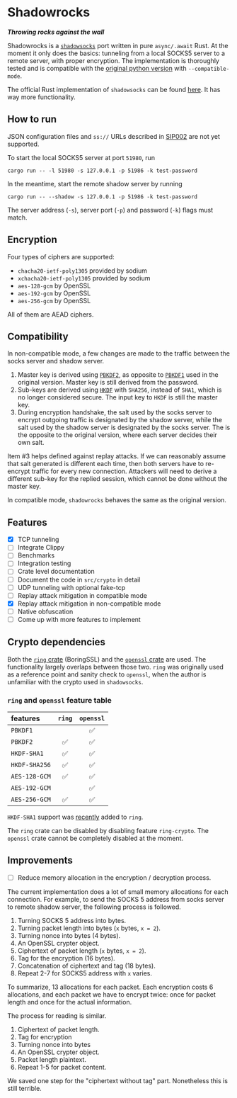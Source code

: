 Shadowrocks
===========
***Throwing rocks against the wall***

Shadowrocks is a [`shadowsocks`](http://shadowsocks.org) port written in pure `async/.await` Rust.
At the moment it only does the basics: tunneling from a local SOCKS5 server to a remote server, with
proper encryption. The implementation is thoroughly tested and is compatible with the [original
python version][1] with `--compatible-mode`.

The official Rust implementation of `shadowsocks` can be found [here][2]. It has way more
functionality.

How to run
----------
JSON configuration files and `ss://` URLs described in [SIP002][3] are not yet supported.

To start the local SOCKS5 server at port `51980`, run
```shell script
cargo run -- -l 51980 -s 127.0.0.1 -p 51986 -k test-password
```

In the meantime, start the remote shadow server by running
```shell script
cargo run -- --shadow -s 127.0.0.1 -p 51986 -k test-password
```
The server address (`-s`), server port (`-p`) and password (`-k`) flags must match.

Encryption
----------
Four types of ciphers are supported:

* `chacha20-ietf-poly1305` provided by sodium
* `xchacha20-ietf-poly1305` provided by sodium
* `aes-128-gcm` by OpenSSL
* `aes-192-gcm` by OpenSSL
* `aes-256-gcm` by OpenSSL

All of them are AEAD ciphers.

Compatibility
-------------
In non-compatible mode, a few changes are made to the traffic between the socks
server and shadow server.

1. Master key is derived using [`PBKDF2`][4], as opposite to [`PBKDF1`][5] used in
the original version. Master key is still derived from the password.
2. Sub-keys are derived using [`HKDF`][6] with `SHA256`, instead of `SHA1`, which is
no longer considered secure. The input key to `HKDF` is still the master key.
3. During encryption handshake, the salt used by the socks server to encrypt
outgoing traffic is designated by the shadow server, while the salt used by the
shadow server is designated by the socks server. The is the opposite to the
original version, where each server decides their own salt.

Item #3 helps defined against replay attacks. If we can reasonably assume that
salt generated is different each time, then both servers have to re-encrypt
traffic for every new connection. Attackers will need to derive a different
sub-key for the replied session, which cannot be done without the master key.

In compatible mode, `shadowrocks` behaves the same as the original version.

Features
---------------
- [x] TCP tunneling
- [ ] Integrate Clippy
- [ ] Benchmarks
- [ ] Integration testing
- [ ] Crate level documentation
- [ ] Document the code in `src/crypto` in detail
- [ ] UDP tunneling with optional fake-tcp
- [ ] Replay attack mitigation in compatible mode
- [x] Replay attack mitigation in non-compatible mode
- [ ] Native obfuscation
- [ ] Come up with more features to implement

Crypto dependencies
-------------------
Both the [`ring` crate][7] (BoringSSL) and the [`openssl` crate][8] are used.
The functionality largely overlaps between those two. `ring` was originally
used as a reference point and sanity check to `openssl`, when the author is
unfamiliar with the crypto used in `shadowsocks`.

### `ring` and `openssl` feature table
| features    | `ring` | `openssl` |
|:------------|:------:|:---------:|
|  `PBKDF1`   |        |     ✅   |
|  `PBKDF2`   |   ✅   |     ✅   |
|`HKDF-SHA1`  |   ✅   |     ✅   |
|`HKDF-SHA256`|   ✅   |     ✅   |
|`AES-128-GCM`|   ✅   |     ✅   |
|`AES-192-GCM`|        |     ✅   |
|`AES-256-GCM`|   ✅   |     ✅   |

`HKDF-SHA1` support was [recently][9] added to `ring`.

The `ring` crate can be disabled by disabling feature `ring-crypto`. The
`openssl` crate cannot be completely disabled at the moment.

Improvements
------------
- [ ] Reduce memory allocation in the encryption / decryption process.

The current implementation does a lot of small memory allocations for each
connection. For example, to send the SOCKS 5 address from socks server to
remote shadow server, the following process is followed.

1. Turning SOCKS 5 address into bytes.
2. Turning packet length into bytes (`x` bytes, `x = 2`).
3. Turning nonce into bytes (4 bytes).
4. An OpenSSL crypter object.
5. Ciphertext of packet length (`x` bytes, `x = 2`).
6. Tag for the encryption (16 bytes).
7. Concatenation of ciphertext and tag (18 bytes).
8. Repeat 2-7 for SOCKS5 address with `x` varies.

To summarize, 13 allocations for each packet. Each encryption costs 6
allocations, and each packet we have to encrypt twice: once for packet length
and once for the actual information.

The process for reading is similar.
1. Ciphertext of packet length.
2. Tag for encryption
3. Turning nonce into bytes
4. An OpenSSL crypter object.
5. Packet length plaintext.
6. Repeat 1-5 for packet content.

We saved one step for the "ciphertext without tag" part. Nonetheless this is
still terrible.

[1]: https://github.com/shadowsocks/shadowsocks "shadowsocks"
[2]: https://github.com/shadowsocks/shadowsocks-rust "shadowsocks-rust"
[3]: https://github.com/shadowsocks/shadowsocks-org/issues/27 "SIP002"
[4]: https://tools.ietf.org/html/rfc2898#section-5.2 "RFC 2898"
[5]: https://tools.ietf.org/html/rfc2898#section-5.1 "RFC 2898"
[6]: https://tools.ietf.org/html/rfc5869 "RFC 5869"
[7]: https://briansmith.org/rustdoc/ring/index.html "ring"
[8]: https://github.com/sfackler/rust-openssl "openssl"
[9]: https://github.com/briansmith/ring/commit/f81232fe69f21ba0c490507e579e15be2333f0d7
